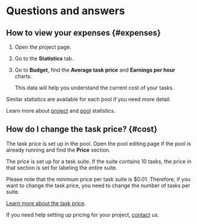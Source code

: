 # Questions and answers

## How to view your expenses {#expenses}

1. Open the project page.

1. Go to the **Statistics** tab.

1. Go to **Budget**, find the **Average task price** and **Earnings per hour** charts.

    This data will help you understand the current cost of your tasks.

Similar statistics are available for each pool if you need more detail.

Learn more about [project](project-statistic.md) and [pool](pool_statistic-pool.md) statistics.

## How do I change the task price? {#cost}

The task price is set up in the pool. Open the pool editing page if the pool is already running and find the **Price** section.

The price is set up for a task suite. If the suite contains 10 tasks, the price in that section is set for labeling the entire suite.

Please note that the minimum price per task suite is $0.01. Therefore, if you want to change the task price, you need to change the number of tasks per suite.

[Learn more about the task price](dynamic-pricing.md).

If you need help setting up pricing for your project, [contact](../troubleshooting/support.md) us.